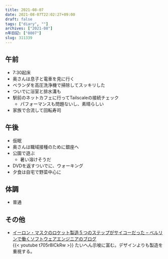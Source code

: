 ```yaml
---
title: 2021-08-07
date: 2021-08-07T22:02:27+09:00
draft: false
tags: ["diary", ""]
archives: ["2021-08"]
n年日記: ["0807"]
slug: 311339
---
```

## 午前
- 7:30起床
- 奥さんは息子と電車を見に行く
- ベランダを高圧洗浄機で掃除してスッキリした
- ついでに浴室と排水溝も
- 駅前のネットカフェに行ってTailscaleの接続チェック
  - パフォーマンスも問題ないし、素晴らしい
- 家族で合流して回転寿司
## 午後
- 仮眠
- 奥さんは職域接種のために銀座へ
- 公園で遊ぶ
  - 暑い溶けそうだ
- DVDを返すついでに、ウォーキング
- 夕食は自宅で野菜中心に
## 体調
- 普通
## その他
- [イーロン・マスクのロケット製造５つのステップがサイコーだった – ベルリンで働くソフトウェアエンジニアのブログ](https://jabba.cloud/20210807-elon-musk)  
{{< youtube t705r8ICkRw >}}
たいへん示唆に富む。デザインよりも製造を重視する。